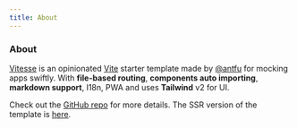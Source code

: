 ```yaml
---
title: About
---
```


<div class="text-center">
  <!-- You can use Vue components inside markdown -->
  <carbon-dicom-overlay class="text-4xl m-auto" />
  <h3>About</h3>
</div>

[Vitesse](https://github.com/antfu/vitesse) is an opinionated [Vite](https://github.com/vitejs/vite) starter template made by [@antfu](https://github.com/antfu) for mocking apps swiftly. With **file-based routing**, **components auto importing**, **markdown support**, I18n, PWA and uses **Tailwind** v2 for UI.

Check out the [GitHub repo](https://github.com/antfu/vitesse) for more details. The SSR version of the template is [here](https://github.com/frandiox/vitesse-ssr-template).
